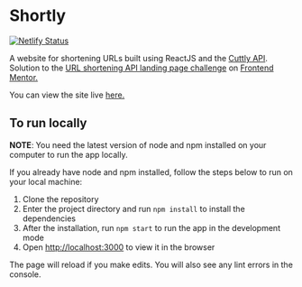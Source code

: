 # Shortly

[![Netlify Status](https://api.netlify.com/api/v1/badges/fdc64da0-94c7-4a69-994c-dc2e15c23c4d/deploy-status)](https://app.netlify.com/sites/shorten-url/deploys)

A website for shortening URLs built using ReactJS and the [Cuttly API](https://cutt.ly/cuttly-api). Solution to the [URL shortening API landing page challenge](https://www.frontendmentor.io/challenges/url-shortening-api-landing-page-2ce3ob-G) on [Frontend Mentor.](https://www.frontendmentor.io)

You can view the site live [here.](https://shorten-url.netlify.com)

## To run locally

**NOTE**: You need the latest version of node and npm installed on your computer to run the app locally. 

If you already have node and npm installed, follow the steps below to run on your local machine:

1. Clone the repository
2. Enter the project directory and run `npm install` to install the dependencies
3. After the installation, run `npm start` to run the app in the development mode
4. Open [http://localhost:3000](http://localhost:3000) to view it in the browser

The page will reload if you make edits. You will also see any lint errors in the console.
